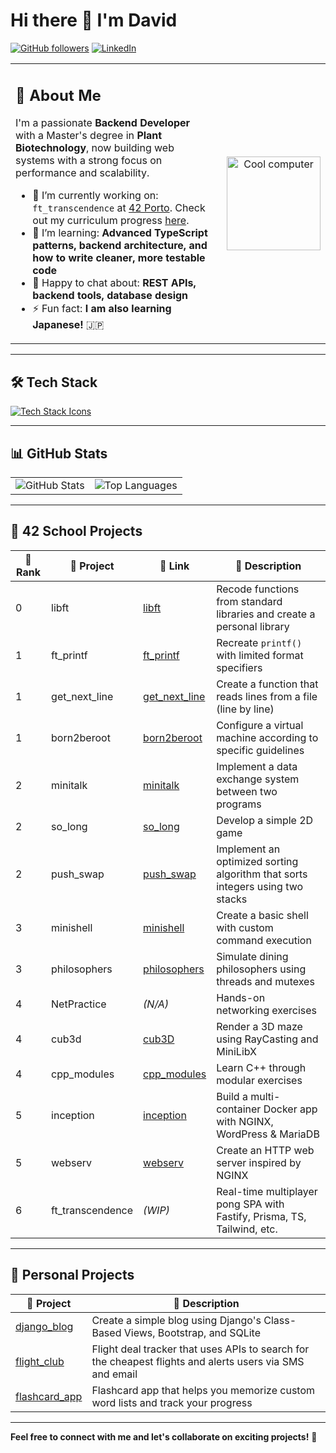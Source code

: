 # Hi there 👋 I'm David

[![GitHub followers](https://img.shields.io/github/followers/damachad?label=Follow&style=social)](https://github.com/damachad)
[![LinkedIn](https://img.shields.io/badge/LinkedIn-blue?logo=linkedin&logoColor=white)](https://linkedin.com/in/david-correia-15340185)

<div align="center">

<table>
  <tr>
    <td style="min-width: 200px; max-width: 500px; padding-right: 20px; vertical-align: top;">

<h2>🚀 About Me</h2>

I'm a passionate <strong>Backend Developer</strong> with a Master's degree in <strong>Plant Biotechnology</strong>, now building web systems with a strong focus on performance and scalability.

<ul>
  <li>🔭 I’m currently working on: <code>ft_transcendence</code> at <a href="https://www.42porto.com/">42 Porto</a>. Check out my curriculum progress <a href="https://github.com/damachad/42_common_core">here</a>.</li>
  <li>🌱 I’m learning: <strong>Advanced TypeScript patterns, backend architecture, and how to write cleaner, more testable code</strong></li>
  <li>💬 Happy to chat about: <strong>REST APIs, backend tools, database design</strong></li>
  <li>⚡ Fun fact: <strong>I am also learning Japanese!</strong> 🇯🇵</li>
</ul>
    </td>
    <td style="vertical-align: middle; text-align: center;">
      <img src="https://media0.giphy.com/media/v1.Y2lkPTc5MGI3NjExMXZpdmN4cjRiMzZkZHVkdW51ejEyenBncG04c3VjcmdlMnVtcjgyOCZlcD12MV9pbnRlcm5hbF9naWZfYnlfaWQmY3Q9cw/DVzgDqMj7B6KxFWTlL/giphy.gif" alt="Cool computer" style="max-width: 100%; height: auto;" width="150">
    </td>
  </tr>
</table>

</div>

---

## 🛠️ Tech Stack

<p>
  <a href="https://skillicons.dev">
    <img src="https://skillicons.dev/icons?i=c,cpp,python,git,github,bash,vscode,docker,nginx,typescript,prisma" alt="Tech Stack Icons" />
  </a>
</p>

---

## 📊 GitHub Stats
<table>
  <tr>
    <td>
       <img src="https://github-readme-stats.vercel.app/api?username=damachad&count_private=true&show_icons=true&theme=tokyonight&rank_icon=github&hide=issues,contribs&show=reviews,prs_merged,prs_merged_percentage" alt="GitHub Stats" />
    </td>
    <td>
  <img src="https://github-readme-stats.vercel.app/api/top-langs/?username=damachad&layout=compact&theme=tokyonight" alt="Top Languages" />
    </td>
  </tr>
</table>

---
## 🧠 42 School Projects

| 🏅 Rank | 📁 Project | 🔗 Link | 📝 Description |
|--------|------------|--------|----------------|
| 0 | libft | [libft](https://github.com/damachad/42_libft) | Recode functions from standard libraries and create a personal library |
| 1 | ft_printf | [ft_printf](https://github.com/damachad/42_ft_printf) | Recreate `printf()` with limited format specifiers |
| 1 | get_next_line | [get_next_line](https://github.com/damachad/42_get_next_line) | Create a function that reads lines from a file (line by line) |
| 1 | born2beroot | [born2beroot](https://github.com/damachad/42_Born2beRoot) | Configure a virtual machine according to specific guidelines |
| 2 | minitalk | [minitalk](https://github.com/damachad/42_minitalk) | Implement a data exchange system between two programs |
| 2 | so_long | [so_long](https://github.com/damachad/42_so_long) | Develop a simple 2D game |
| 2 | push_swap | [push_swap](https://github.com/damachad/42_push_swap) | Implement an optimized sorting algorithm that sorts integers using two stacks |
| 3 | minishell | [minishell](https://github.com/damachad/42_minishell) | Create a basic shell with custom command execution |
| 3 | philosophers | [philosophers](https://github.com/damachad/42_philosophers) | Simulate dining philosophers using threads and mutexes |
| 4 | NetPractice | *(N/A)* | Hands-on networking exercises |
| 4 | cub3d | [cub3D](https://github.com/damachad/42_cub3d) | Render a 3D maze using RayCasting and MiniLibX |
| 4 | cpp_modules | [cpp_modules](https://github.com/damachad/42_cpp_modules) | Learn C++ through modular exercises |
| 5 | inception | [inception](https://github.com/damachad/42_inception) | Build a multi-container Docker app with NGINX, WordPress & MariaDB |
| 5 | webserv | [webserv](https://github.com/damachad/42_webserv) | Create an HTTP web server inspired by NGINX |
| 6 | ft_transcendence | *(WIP)* | Real-time multiplayer pong SPA with Fastify, Prisma, TS, Tailwind, etc. |

---
## 🔎 Personal Projects
| 📁 Project | 📝 Description |
|------------|-------------------------|
| [django_blog](https://github.com/damachad/django_blog) | Create a simple blog using Django's Class-Based Views, Bootstrap, and SQLite |
|[flight_club](https://github.com/damachad/Python_100_days_of_code/tree/main/Day%20039%20and%2040%20-%20Flight%20Club)| Flight deal tracker that uses APIs to search for the cheapest flights and alerts users via SMS and email|
|[flashcard_app](https://github.com/damachad/Python_100_days_of_code/tree/main/Day%20031%20-%20flashcard%20app)|Flashcard app that helps you memorize custom word lists and track your progress|

---

**Feel free to connect with me and let's collaborate on exciting projects!** 🌟   
